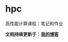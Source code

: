 # hpc

高性能计算课程：笔记和作业

**文档持续更新于：[我的博客](https://www.chiro.work/HPC-5682248e3dcb49bb809c8c5646c706f5)**
